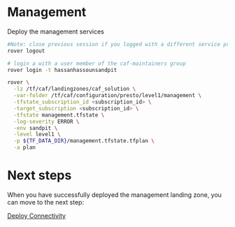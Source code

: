
# Management
Deploy the management services

```bash
#Note: close previous session if you logged with a different service principal using --impersonate-sp-from-keyvault-url
rover logout

# login a with a user member of the caf-maintainers group
rover login -t hassanhassounsandpit

rover \
  -lz /tf/caf/landingzones/caf_solution \
  -var-folder /tf/caf/configuration/presto/level1/management \
  -tfstate_subscription_id <subscription_id> \
  -target_subscription <subscription_id> \
  -tfstate management.tfstate \
  -log-severity ERROR \
  -env sandpit \
  -level level1 \
  -p ${TF_DATA_DIR}/management.tfstate.tfplan \
  -a plan

```


# Next steps

When you have successfully deployed the management landing zone, you can move to the next step:

 [Deploy Connectivity](../../level2/connectivity/readme.md)
